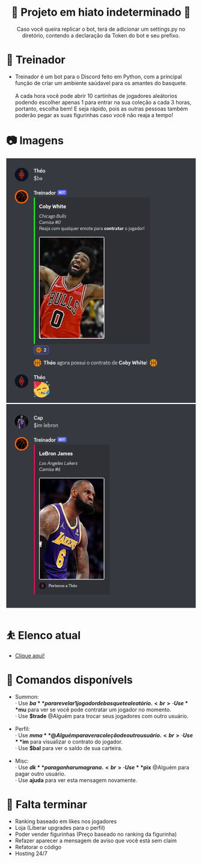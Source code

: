 <h1 align="center">
🚧 Projeto em hiato indeterminado 🚧
</h1>

<div align="center">
 Caso você queira replicar o bot, terá de adicionar um settings.py no diretório, contendo a declaração da Token do bot e seu prefixo.
</div> 

# __🏀 Treinador__
- Treinador é um bot para o Discord feito em Python, com a principal função de criar um ambiente saúdavel para os amantes do basquete.<br><br>
A cada hora você pode abrir 10 cartinhas de jogadores aleátorios podendo escolher apenas 1 para entrar na sua coleção a cada 3 horas, portanto, escolha bem! E seja rápido, pois as outras pessoas também poderão pegar as suas figurinhas caso você não reaja a tempo!

# __📷 Imagens__
![](/img_exemplo_1.png?raw=true "Exemplo")<br>
![](/img_exemplo_2.png?raw=true "Exemplo")

# __⛹️ Elenco atual__
- [Clique aqui!](https://imgur.com/a/oNBRYxZ)

# __🤖 Comandos disponívels__
- Summon:<br>
  · Use **$ba** para revelar 1 jogador de basquete aleatório.<br>
  · Use **$mu** para ver se você pode contratar um jogador no momento.<br>
  · Use **$trade** @Alguém para trocar seus jogadores com outro usuário.<br><br>
- Perfil:<br>
  · Use **$mma** @Alguém para ver a coleção de outro usuário.<br>
  · Use **$im** <nome do jogador> para visualizar o contrato do jogador.<br>
  · Use **$bal** para ver o saldo de sua carteira.<br><br>
- Misc:<br>
  · Use **$dk** para ganhar uma grana.<br>
  · Use **$pix** @Alguém <quantia> para pagar outro usuário.<br>
  · Use **ajuda** para ver esta mensagem novamente.<br>
  
 # __📝 Falta terminar__
 - Ranking baseado em likes nos jogadores
 - Loja (Liberar upgrades para o perfil)
 - Poder vender figurinhas (Preço baseado no ranking da figurinha)
 - Refazer aparecer a mensagem de aviso que você está sem claim
 - Refatorar o código
 - Hosting 24/7
